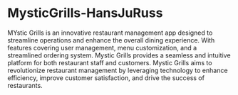 # MysticGrills-HansJuRuss
MYstic Grills is an innovative restaurant management app designed to streamline operations and enhance the overall dining experience. With features covering user management, menu customization, and a streamlined ordering system. Mystic Grills provides a seamless and intuitive platform for both restaurant staff and customers. Mystic Grills aims to revolutionize restaurant management by leveraging technology to enhance efficiency, improve customer satisfaction, and drive the success of restaurants.
